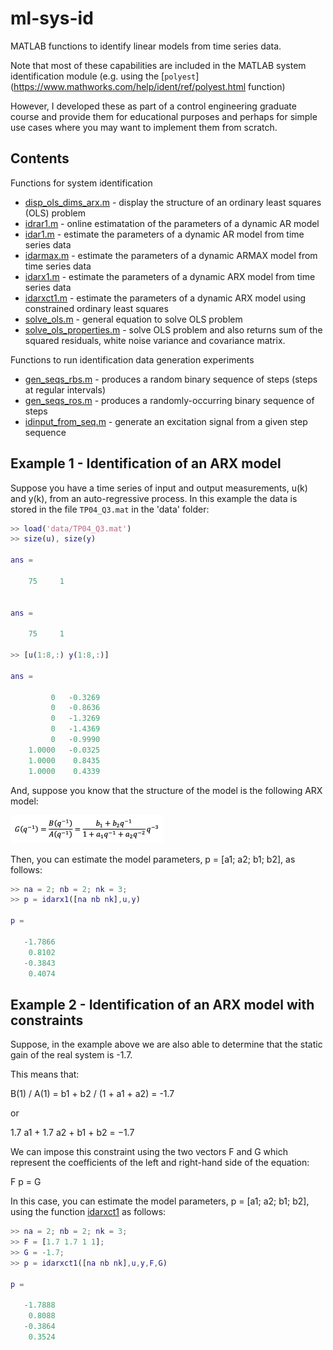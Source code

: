 # ml-sys-id
MATLAB functions to identify linear models from time series data.

Note that most of these capabilities are included in the MATLAB system identification module (e.g. using the [`polyest`](https://www.mathworks.com/help/ident/ref/polyest.html function)

However, I developed these as part of a control engineering graduate course and provide them for educational purposes and perhaps for simple use cases where you may want to implement them from scratch.

## Contents

Functions for system identification
- [disp_ols_dims_arx.m](disp_ols_dims_arx.m) - display the structure of an ordinary least squares (OLS) problem
- [idrar1.m](idrar1.m) - online estimatation of the parameters of a dynamic AR model
- [idar1.m](idar1.m) - estimate the parameters of a dynamic AR model from time series data
- [idarmax.m](idarmax.m) - estimate the parameters of a dynamic ARMAX model from time series data
- [idarx1.m](idarx1.m) - estimate the parameters of a dynamic ARX model from time series data
- [idarxct1.m](idarxct1.m) - estimate the parameters of a dynamic ARX model using constrained ordinary least squares
- [solve_ols.m](solve_ols.m) - general equation to solve OLS problem
- [solve_ols_properties.m](solve_ols_properties.m) - solve OLS problem and also returns sum of the squared residuals, white noise variance and covariance matrix.

Functions to run identification data generation experiments
- [gen_seqs_rbs.m](gen_seqs_rbs.m) - produces a random binary sequence of steps (steps at regular intervals)
- [gen_seqs_ros.m](gen_seqs_ros.m) - produces a randomly-occurring binary sequence of steps
- [idinput_from_seq.m](idinput_from_seq.m) - generate an excitation signal from a given step sequence 


## Example 1 - Identification of an ARX model

Suppose you have a time series of input and output measurements, u(k) and y(k), from an auto-regressive process. In this example the data is stored in the file `TP04_Q3.mat` in the 'data' folder:

```MATLAB
>> load('data/TP04_Q3.mat')
>> size(u), size(y)

ans =

    75     1


ans =

    75     1

>> [u(1:8,:) y(1:8,:)]

ans =

         0   -0.3269
         0   -0.8636
         0   -1.3269
         0   -1.4369
         0   -0.9990
    1.0000   -0.0325
    1.0000    0.8435
    1.0000    0.4339

```

And, suppose you know that the structure of the model is the following ARX model:

<img src='images/arx-model.png' width=245>

Then, you can estimate the model parameters, p = [a1; a2; b1; b2], as follows:

```MATLAB
>> na = 2; nb = 2; nk = 3;
>> p = idarx1([na nb nk],u,y)

p =

   -1.7866
    0.8102
   -0.3843
    0.4074

```

## Example 2 - Identification of an ARX model with constraints

Suppose, in the example above we are also able to determine that the static gain of the real system is -1.7.

This means that:

B(1) / A(1) = b1 + b2 / (1 + a1 + a2) = -1.7

or

1.7 a1 + 1.7 a2 + b1 + b2 = −1.7

We can impose this constraint using the two vectors F and G which represent the coefficients of the left and right-hand side of the equation:

F p = G

In this case, you can estimate the model parameters, p = [a1; a2; b1; b2], using the function [idarxct1](idarxct1.m) as follows:

```MATLAB
>> na = 2; nb = 2; nk = 3;
>> F = [1.7 1.7 1 1];
>> G = -1.7;
>> p = idarxct1([na nb nk],u,y,F,G)

p =

   -1.7888
    0.8088
   -0.3864
    0.3524

```

